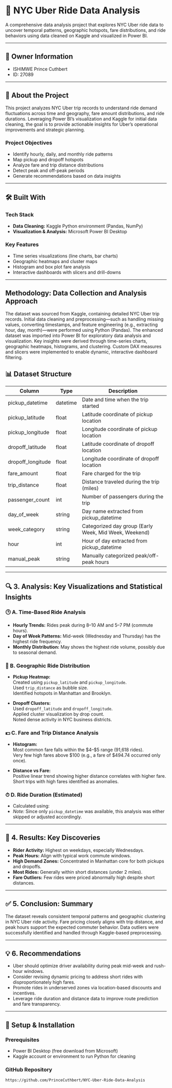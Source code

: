 # 🚕 NYC Uber Ride Data Analysis

A comprehensive data analysis project that explores NYC Uber ride data to uncover temporal patterns, geographic hotspots, fare distributions, and ride behaviors using data cleaned on Kaggle and visualized in Power BI.

---

## 👤 Owner Information

-  ISHIMWE Prince Cuthbert  
- ID: 27089  

---

## 📖 About the Project

This project analyzes NYC Uber trip records to understand ride demand fluctuations across time and geography, fare amount distributions, and ride durations. Leveraging Power BI’s visualization and Kaggle for initial data cleaning, the goal is to provide actionable insights for Uber’s operational improvements and strategic planning.

### Project Objectives

- Identify hourly, daily, and monthly ride patterns  
- Map pickup and dropoff hotspots  
- Analyze fare and trip distance distributions  
- Detect peak and off-peak periods  
- Generate recommendations based on data insights

---

## 🛠 Built With

### Tech Stack

- **Data Cleaning:** Kaggle Python environment (Pandas, NumPy)  
- **Visualization & Analysis:** Microsoft Power BI Desktop  

### Key Features

- Time series visualizations (line charts, bar charts)  
- Geographic heatmaps and cluster maps  
- Histogram and box plot fare analysis  
- Interactive dashboards with slicers and drill-downs  

---

## Methodology: Data Collection and Analysis Approach

The dataset was sourced from Kaggle, containing detailed NYC Uber trip records. Initial data cleaning and preprocessing—such as handling missing values, converting timestamps, and feature engineering (e.g., extracting hour, day, month)—were performed using Python (Pandas). The enhanced dataset was imported into Power BI for exploratory data analysis and visualization. Key insights were derived through time-series charts, geographic heatmaps, histograms, and clustering. Custom DAX measures and slicers were implemented to enable dynamic, interactive dashboard filtering.


## 📊 Dataset Structure

| Column            | Type           | Description                                  |
|-------------------|----------------|----------------------------------------------|
| pickup_datetime   | datetime       | Date and time when the trip started          |
| pickup_latitude   | float          | Latitude coordinate of pickup location       |
| pickup_longitude  | float          | Longitude coordinate of pickup location      |
| dropoff_latitude  | float          | Latitude coordinate of dropoff location      |
| dropoff_longitude | float          | Longitude coordinate of dropoff location     |
| fare_amount      | float          | Fare charged for the trip                      |
| trip_distance    | float          | Distance traveled during the trip (miles)    |
| passenger_count  | int            | Number of passengers during the trip          |
| day_of_week      | string         | Day name extracted from pickup_datetime       |
| week_category    | string         | Categorized day group (Early Week, Mid Week, Weekend) |
| hour             | int            | Hour of day extracted from pickup_datetime    |
| manual_peak      | string         | Manually categorized peak/off-peak hours      |

---
## 🔍 3. Analysis: Key Visualizations and Statistical Insights

### 🕒 A. Time-Based Ride Analysis
- **Hourly Trends:** Rides peak during 8–10 AM and 5–7 PM (commute hours).  
- **Day of Week Patterns:** Mid-week (Wednesday and Thursday) has the highest ride frequency.  
- **Monthly Distribution:** May shows the highest ride volume, possibly due to seasonal demand.  

### 📍 B. Geographic Ride Distribution
- **Pickup Heatmap:**  
  Created using `pickup_latitude` and `pickup_longitude`.  
  Used `trip_distance` as bubble size.  
  Identified hotspots in Manhattan and Brooklyn.

- **Dropoff Clusters:**  
  Used `dropoff_latitude` and `dropoff_longitude`.  
  Applied cluster visualization by drop count.  
  Noted dense activity in NYC business districts.

### 💵 C. Fare and Trip Distance Analysis
- **Histogram:**  
  Most common fare falls within the \$4–\$5 range (91,618 rides).  
  Very few high fares above \$100 (e.g., a fare of \$494.74 occurred only once).

- **Distance vs Fare:**  
  Positive linear trend showing higher distance correlates with higher fare.  
  Short trips with high fares identified as anomalies.

### ⏱ D. Ride Duration (Estimated)
- Calculated using:
- *Note:* Since only `pickup_datetime` was available, this analysis was either skipped or adjusted accordingly.

---

## 📌 4. Results: Key Discoveries
- **Rider Activity:** Highest on weekdays, especially Wednesdays.  
- **Peak Hours:** Align with typical work commute windows.  
- **High Demand Zones:** Concentrated in Manhattan core for both pickups and dropoffs.  
- **Most Rides:** Generally within short distances (under 2 miles).  
- **Fare Outliers:** Few rides were priced abnormally high despite short distances.

---

## ✅ 5. Conclusion: Summary
The dataset reveals consistent temporal patterns and geographic clustering in NYC Uber ride activity. Fare pricing closely aligns with trip distance, and peak hours support the expected commuter behavior. Data outliers were successfully identified and handled through Kaggle-based preprocessing.

---

## 💡 6. Recommendations
- Uber should optimize driver availability during peak mid-week and rush-hour windows.  
- Consider revising dynamic pricing to address short rides with disproportionately high fares.  
- Promote rides in underserved zones via location-based discounts and incentives.  
- Leverage ride duration and distance data to improve route prediction and fare transparency.


---

## 💾 Setup & Installation

### Prerequisites

- Power BI Desktop (free download from Microsoft)  
- Kaggle account or environment to run Python for cleaning  

### GitHub Repository

```bash
https://github.com/PrinceCuthbert/NYC-Uber-Ride-Data-Analysis
